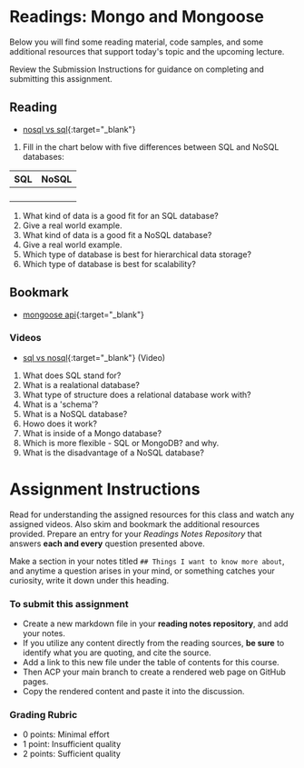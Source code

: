# Readings: Mongo and Mongoose

Below you will find some reading material, code samples, and some additional resources that support today's topic and the upcoming lecture.

Review the Submission Instructions for guidance on completing and submitting this assignment.

## Reading

- [nosql vs sql](https://www.thegeekstuff.com/2014/01/sql-vs-nosql-db/?utm_source=tuicool){:target="_blank"}

1. Fill in the chart below with five differences between SQL and NoSQL databases:


| SQL    | NoSQL |
| ----------- | ----------- |
|             |             |
|             |             |
|             |             |
|             |             |

1. What kind of data is a good fit for an SQL database?
1. Give a real world example.
1. What kind of data is a good fit a NoSQL database?
1. Give a real world example.
1. Which type of database is best for hierarchical data storage?
1. Which type of database is best for scalability?

## Bookmark

- [mongoose api](https://mongoosejs.com/docs/api.html#Model){:target="_blank"}
  
<!-- ## Additional Resources

PLACEHOLDER -->

### Videos

- [sql vs nosql](https://www.youtube.com/watch?v=ZS_kXvOeQ5Y){:target="_blank"} (Video)

1. What does SQL stand for?
1. What is a realational database?
1. What type of structure does a relational database work with?
1. What is a 'schema'?
1. What is a NoSQL database?
1. Howo does it work?
1. What is inside of a Mongo database?
1. Which is more flexible - SQL or MongoDB? and why.
1. What is the disadvantage of a NoSQL database?


# Assignment Instructions

Read for understanding the assigned resources for this class and watch any assigned videos. Also skim and bookmark the additional resources provided. Prepare an entry for your *Readings Notes Repository* that answers **each and every** question presented above. 

Make a section in your notes titled `## Things I want to know more about`, and anytime a question arises in your mind, or something catches your curiosity, write it down under this heading. 

### To submit this assignment

- Create a new markdown file in your **reading notes repository**, and add your notes.
- If you utilize any content directly from the reading sources, **be sure** to identify what you are quoting, and cite the source.
- Add a link to this new file under the table of contents for this course.
- Then ACP your main branch to create a rendered web page on GitHub pages.
- Copy the rendered content and paste it into the discussion.

### Grading Rubric

- 0 points: Minimal effort
- 1 point: Insufficient quality
- 2 points: Sufficient quality
